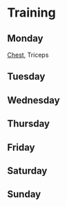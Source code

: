 # Training

## Monday
[Chest](muscle-groups/chest.md), Triceps

## Tuesday

## Wednesday

## Thursday

## Friday

## Saturday

## Sunday
